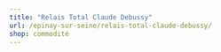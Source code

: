 ```yaml
---
title: "Relais Total Claude Debussy"
url: /epinay-sur-seine/relais-total-claude-debussy/
shop: commodité
---
```

